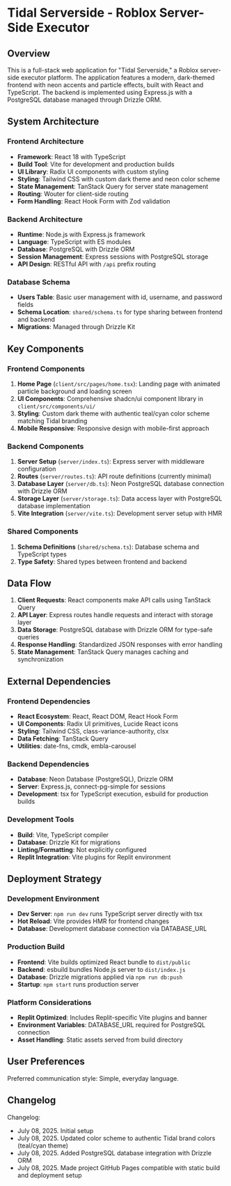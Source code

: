 # Tidal Serverside - Roblox Server-Side Executor

## Overview

This is a full-stack web application for "Tidal Serverside," a Roblox server-side executor platform. The application features a modern, dark-themed frontend with neon accents and particle effects, built with React and TypeScript. The backend is implemented using Express.js with a PostgreSQL database managed through Drizzle ORM.

## System Architecture

### Frontend Architecture
- **Framework**: React 18 with TypeScript
- **Build Tool**: Vite for development and production builds
- **UI Library**: Radix UI components with custom styling
- **Styling**: Tailwind CSS with custom dark theme and neon color scheme
- **State Management**: TanStack Query for server state management
- **Routing**: Wouter for client-side routing
- **Form Handling**: React Hook Form with Zod validation

### Backend Architecture
- **Runtime**: Node.js with Express.js framework
- **Language**: TypeScript with ES modules
- **Database**: PostgreSQL with Drizzle ORM
- **Session Management**: Express sessions with PostgreSQL storage
- **API Design**: RESTful API with `/api` prefix routing

### Database Schema
- **Users Table**: Basic user management with id, username, and password fields
- **Schema Location**: `shared/schema.ts` for type sharing between frontend and backend
- **Migrations**: Managed through Drizzle Kit

## Key Components

### Frontend Components
1. **Home Page** (`client/src/pages/home.tsx`): Landing page with animated particle background and loading screen
2. **UI Components**: Comprehensive shadcn/ui component library in `client/src/components/ui/`
3. **Styling**: Custom dark theme with authentic teal/cyan color scheme matching Tidal branding
4. **Mobile Responsive**: Responsive design with mobile-first approach

### Backend Components
1. **Server Setup** (`server/index.ts`): Express server with middleware configuration
2. **Routes** (`server/routes.ts`): API route definitions (currently minimal)
3. **Database Layer** (`server/db.ts`): Neon PostgreSQL database connection with Drizzle ORM
4. **Storage Layer** (`server/storage.ts`): Data access layer with PostgreSQL database implementation
5. **Vite Integration** (`server/vite.ts`): Development server setup with HMR

### Shared Components
1. **Schema Definitions** (`shared/schema.ts`): Database schema and TypeScript types
2. **Type Safety**: Shared types between frontend and backend

## Data Flow

1. **Client Requests**: React components make API calls using TanStack Query
2. **API Layer**: Express routes handle requests and interact with storage layer
3. **Data Storage**: PostgreSQL database with Drizzle ORM for type-safe queries
4. **Response Handling**: Standardized JSON responses with error handling
5. **State Management**: TanStack Query manages caching and synchronization

## External Dependencies

### Frontend Dependencies
- **React Ecosystem**: React, React DOM, React Hook Form
- **UI Components**: Radix UI primitives, Lucide React icons
- **Styling**: Tailwind CSS, class-variance-authority, clsx
- **Data Fetching**: TanStack Query
- **Utilities**: date-fns, cmdk, embla-carousel

### Backend Dependencies
- **Database**: Neon Database (PostgreSQL), Drizzle ORM
- **Server**: Express.js, connect-pg-simple for sessions
- **Development**: tsx for TypeScript execution, esbuild for production builds

### Development Tools
- **Build**: Vite, TypeScript compiler
- **Database**: Drizzle Kit for migrations
- **Linting/Formatting**: Not explicitly configured
- **Replit Integration**: Vite plugins for Replit environment

## Deployment Strategy

### Development Environment
- **Dev Server**: `npm run dev` runs TypeScript server directly with tsx
- **Hot Reload**: Vite provides HMR for frontend changes
- **Database**: Development database connection via DATABASE_URL

### Production Build
- **Frontend**: Vite builds optimized React bundle to `dist/public`
- **Backend**: esbuild bundles Node.js server to `dist/index.js`
- **Database**: Drizzle migrations applied via `npm run db:push`
- **Startup**: `npm start` runs production server

### Platform Considerations
- **Replit Optimized**: Includes Replit-specific Vite plugins and banner
- **Environment Variables**: DATABASE_URL required for PostgreSQL connection
- **Asset Handling**: Static assets served from build directory

## User Preferences

Preferred communication style: Simple, everyday language.

## Changelog

Changelog:
- July 08, 2025. Initial setup
- July 08, 2025. Updated color scheme to authentic Tidal brand colors (teal/cyan theme)
- July 08, 2025. Added PostgreSQL database integration with Drizzle ORM
- July 08, 2025. Made project GitHub Pages compatible with static build and deployment setup